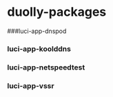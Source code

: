 # duolly-packages

###luci-app-dnspod			
### luci-app-koolddns
### luci-app-netspeedtest
### luci-app-vssr

